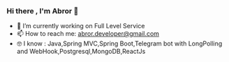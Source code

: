 ### Hi there , I'm Abror 👋

<!--
**AbrorbekAllaberganov/AbrorbekAllaberganov** is a ✨ _special_ ✨ repository because its `README.md` (this file) appears on your GitHub profile.

Here are some ideas to get you started:
-->
- 🔭 I’m currently working on Full Level Service
- 📫 How to reach me:  abror.developer@gmail.com
- 🤓 I know : Java,Spring MVC,Spring Boot,Telegram bot with LongPolling and WebHook,Postgresql,MongoDB,ReactJs
